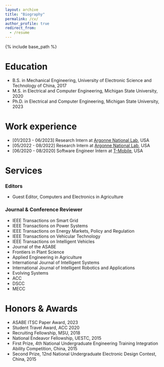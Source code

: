 ```yaml
---
layout: archive
title: "Biography"
permalink: /cv/
author_profile: true
redirect_from:
  - /resume
---
```


{% include base_path %}

Education
======
- B.S. in Mechanical Engineering, University of Electronic Science and Technology of China, 2017
- M.S. in Electrical and Computer Engineering, Michigan State University, 2020
- Ph.D. in Electrical and Computer Engineering, Michigan State University, 2023


Work experience
======
- [01/2023 - 06/2023] Research Intern at [Argonne National Lab](https://www.anl.gov/), USA
- [05/2022 - 08/2022] Research Intern at [Argonne National Lab](https://www.anl.gov/), USA
- [06/2020 - 08/2020] Software Engineer Intern at [T-Mobile](https://www.t-mobile.com/about-us), USA


Services
======
### Editors
- Guest Editor, Computers and Electronics in Agriculture

### Journal & Conference Reviewer
- IEEE Transactions on Smart Grid
- IEEE Transactions on Power Systems
- IEEE Transactions on Energy Markets, Policy and Regulation
- IEEE Transactions on Vehicular Technology
- IEEE Transactions on Intelligent Vehicles
- Journal of the ASABE
- Frontiers in Plant Science
- Applied Engineering in Agriculture
- International Journal of Intelligent Systems
- International Journal of Intelligent Robotics and Applications
- Evolving Systems
- ACC
- DSCC
- MECC


Honors & Awards
======
- ASABE ITSC Paper Award, 2023
- Student Travel Award, ACC 2020
- Recruiting Fellowship, MSU, 2018
- National Endeavor Fellowship, UESTC, 2015
- First Prize, 4th National Undergraduate Engineering Training Integration Ability Competition, China, 2015
- Second Prize, 12nd National Undergraduate Electronic Design Contest, China, 2015
